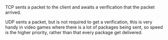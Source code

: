 TCP sents a packet to the client and awaits a verification that the packet arrived.

UDP sents a packet, but is not required to get a verification, this is very handy in video games
where there is a lot of packages being sent, so speed is the higher priority, rather than that
every package get delivered.
